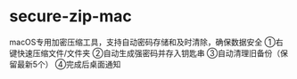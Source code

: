 # secure-zip-mac
macOS专用加密压缩工具，支持自动密码存储和及时清除，确保数据安全
①右键快速压缩文件/文件夹
②自动生成强密码并存入钥匙串
③自动清理旧备份（保留最新5个）
④完成后桌面通知
